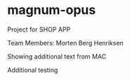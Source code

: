 # magnum-opus

Project for SHOP APP

Team Members: Morten Berg Henriksen

Showing additional text from MAC


Additional testing
